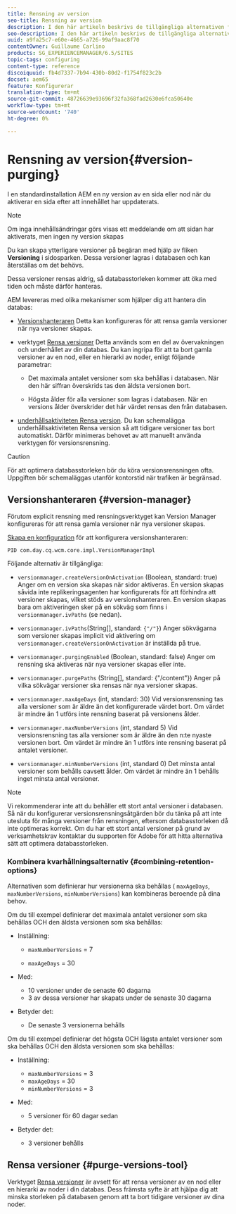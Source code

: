 ```yaml
---
title: Rensning av version
seo-title: Rensning av version
description: I den här artikeln beskrivs de tillgängliga alternativen för att rensa versioner.
seo-description: I den här artikeln beskrivs de tillgängliga alternativen för att rensa versioner.
uuid: a9fa25c7-e60e-4665-a726-99af9aac8f70
contentOwner: Guillaume Carlino
products: SG_EXPERIENCEMANAGER/6.5/SITES
topic-tags: configuring
content-type: reference
discoiquuid: fb4d7337-7b94-430b-80d2-f1754f823c2b
docset: aem65
feature: Konfigurerar
translation-type: tm+mt
source-git-commit: 48726639e93696f32fa368fad2630e6fca50640e
workflow-type: tm+mt
source-wordcount: '740'
ht-degree: 0%

---
```



# Rensning av version{#version-purging}

I en standardinstallation AEM en ny version av en sida eller nod när du aktiverar en sida efter att innehållet har uppdaterats.

>[!NOTE]
>
>Om inga innehållsändringar görs visas ett meddelande om att sidan har aktiverats, men ingen ny version skapas

Du kan skapa ytterligare versioner på begäran med hjälp av fliken **Versioning** i sidosparken. Dessa versioner lagras i databasen och kan återställas om det behövs.

Dessa versioner rensas aldrig, så databasstorleken kommer att öka med tiden och måste därför hanteras.

AEM levereras med olika mekanismer som hjälper dig att hantera din databas:

* [Versionshanteraren](#version-manager)
Detta kan konfigureras för att rensa gamla versioner när nya versioner skapas.

* verktyget [Rensa versioner](/help/sites-deploying/monitoring-and-maintaining.md#purgeversionstool)
Detta används som en del av övervakningen och underhållet av din databas.
Du kan ingripa för att ta bort gamla versioner av en nod, eller en hierarki av noder, enligt följande parametrar:

   * Det maximala antalet versioner som ska behållas i databasen.
När den här siffran överskrids tas den äldsta versionen bort.

   * Högsta ålder för alla versioner som lagras i databasen.
När en versions ålder överskrider det här värdet rensas den från databasen.

* [underhållsaktiviteten Rensa version](/help/sites-administering/operations-dashboard.md#automated-maintenance-tasks). Du kan schemalägga underhållsaktiviteten Rensa version så att tidigare versioner tas bort automatiskt. Därför minimeras behovet av att manuellt använda verktygen för versionsrensning.

>[!CAUTION]
>
>För att optimera databasstorleken bör du köra versionsrensningen ofta. Uppgiften bör schemaläggas utanför kontorstid när trafiken är begränsad.

## Versionshanteraren {#version-manager}

Förutom explicit rensning med rensningsverktyget kan Version Manager konfigureras för att rensa gamla versioner när nya versioner skapas.

[Skapa en konfiguration](/help/sites-deploying/configuring-osgi.md) för att konfigurera versionshanteraren:

`PID com.day.cq.wcm.core.impl.VersionManagerImpl`

Följande alternativ är tillgängliga:

* `versionmanager.createVersionOnActivation` (Boolean, standard: true) Anger om en version ska skapas när sidor aktiveras.
En version skapas såvida inte replikeringsagenten har konfigurerats för att förhindra att versioner skapas, vilket stöds av versionshanteraren.
En version skapas bara om aktiveringen sker på en sökväg som finns i `versionmanager.ivPaths` (se nedan).

* `versionmanager.ivPaths`(String[], standard:  `{"/"}`) Anger sökvägarna som versioner skapas implicit vid aktivering om  `versionmanager.createVersionOnActivation` är inställda på true.

* `versionmanager.purgingEnabled` (Boolean, standard: false) Anger om rensning ska aktiveras när nya versioner skapas eller inte.

* `versionmanager.purgePaths` (String[], standard: {&quot;/content&quot;}) Anger på vilka sökvägar versioner ska rensas när nya versioner skapas.

* `versionmanager.maxAgeDays` (int, standard: 30) Vid versionsrensning tas alla versioner som är äldre än det konfigurerade värdet bort. Om värdet är mindre än 1 utförs inte rensning baserat på versionens ålder.

* `versionmanager.maxNumberVersions` (int, standard 5) Vid versionsrensning tas alla versioner som är äldre än den n:te nyaste versionen bort. Om värdet är mindre än 1 utförs inte rensning baserat på antalet versioner.

* `versionmanager.minNumberVersions` (int, standard 0) Det minsta antal versioner som behålls oavsett ålder. Om värdet är mindre än 1 behålls inget minsta antal versioner.

>[!NOTE]
>
>Vi rekommenderar inte att du behåller ett stort antal versioner i databasen. Så när du konfigurerar versionsrensningsåtgärden bör du tänka på att inte utesluta för många versioner från rensningen, eftersom databasstorleken då inte optimeras korrekt. Om du har ett stort antal versioner på grund av verksamhetskrav kontaktar du supporten för Adobe för att hitta alternativa sätt att optimera databasstorleken.

### Kombinera kvarhållningsalternativ {#combining-retention-options}

Alternativen som definierar hur versionerna ska behållas ( `maxAgeDays`, `maxNumberVersions`, `minNumberVersions`) kan kombineras beroende på dina behov.

Om du till exempel definierar det maximala antalet versioner som ska behållas OCH den äldsta versionen som ska behållas:

* Inställning:

   * `maxNumberVersions` = 7

   * `maxAgeDays` = 30

* Med:

   * 10 versioner under de senaste 60 dagarna
   * 3 av dessa versioner har skapats under de senaste 30 dagarna

* Betyder det:

   * De senaste 3 versionerna behålls

Om du till exempel definierar det högsta OCH lägsta antalet versioner som ska behållas OCH den äldsta versionen som ska behållas:

* Inställning:

   * `maxNumberVersions` = 3
   * `maxAgeDays` = 30
   * `minNumberVersions` = 3

* Med:

   * 5 versioner för 60 dagar sedan

* Betyder det:

   * 3 versioner behålls

## Rensa versioner {#purge-versions-tool}

Verktyget [Rensa versioner](/help/sites-deploying/monitoring-and-maintaining.md#purgeversionstool) är avsett för att rensa versioner av en nod eller en hierarki av noder i din databas. Dess främsta syfte är att hjälpa dig att minska storleken på databasen genom att ta bort tidigare versioner av dina noder.
